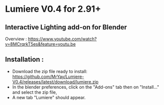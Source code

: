 # Lumiere V0.4 for 2.91+

## Interactive Lighting add-on for Blender 
Overview : https://www.youtube.com/watch?v=8MCrqrkT5es&feature=youtu.be

## Installation :
- Download the zip file ready to install: https://github.com/MrYay/Lumiere-V0.4/releases/latest/download/lumiere.zip
- In the blender preferences, click on the "Add-ons" tab then on "Install..." and select the zip file,
- A new tab "Lumiere" should appear.
